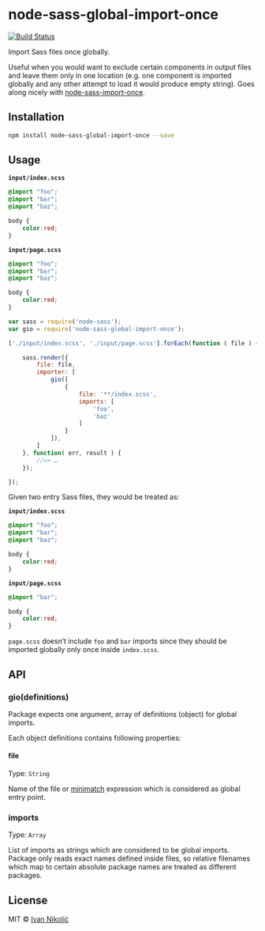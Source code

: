 # node-sass-global-import-once

[![Build Status][ci-img]][ci]

Import Sass files once globally.

Useful when you would want to exclude certain components in output files and leave them only in one location (e.g. one component is imported globally and any other attempt to load it would produce empty string). Goes along nicely with [node-sass-import-once][node-sass-import-once].

## Installation

```sh
npm install node-sass-global-import-once --save
```

## Usage

**`input/index.scss`**

```scss
@import "foo";
@import "bar";
@import "baz";

body {
	color:red;
}
```

**`input/page.scss`**

```scss
@import "foo";
@import "bar";
@import "baz";

body {
	color:red;
}
```

```js
var sass = require('node-sass');
var gio = require('node-sass-global-import-once');

['./input/index.scss', './input/page.scss'].forEach(function ( file ) {

	sass.render({
		file: file,
		importer: [
			gio([
				{
					file: '**/index.scss',
					imports: [
						'foo',
						'baz'
					]
				}
			]),
		]
	}, function( err, result ) {
		//=> …
	});

});
```

Given two entry Sass files, they would be treated as:

**`input/index.scss`**

```css
@import "foo";
@import "bar";
@import "baz";

body {
	color:red;
}
```

**`input/page.scss`**

```css
@import "bar";

body {
	color:red;
}
```

`page.scss` doesn’t include `foo` and `bar` imports since they should be imported globally only once inside `index.scss`.

## API

### gio(definitions)

Package expects one argument, array of definitions (object) for global imports.

Each object definitions contains following properties:

#### file

Type: `String`

Name of the file or [minimatch][minimatch] expression which is considered as global entry point.

### imports

Type: `Array`

List of imports as strings which are considered to be global imports. Package only reads exact names defined inside files, so relative filenames which map to certain absolute package names are treated as different packages.

## License

MIT © [Ivan Nikolić](http://ivannikolic.com)

[ci]: https://travis-ci.org/niksy/node-sass-global-import-once
[ci-img]: https://img.shields.io/travis/niksy/node-sass-global-import-once/master.svg
[minimatch]: https://github.com/isaacs/minimatch
[node-sass-import-once]: https://github.com/at-import/node-sass-import-once
